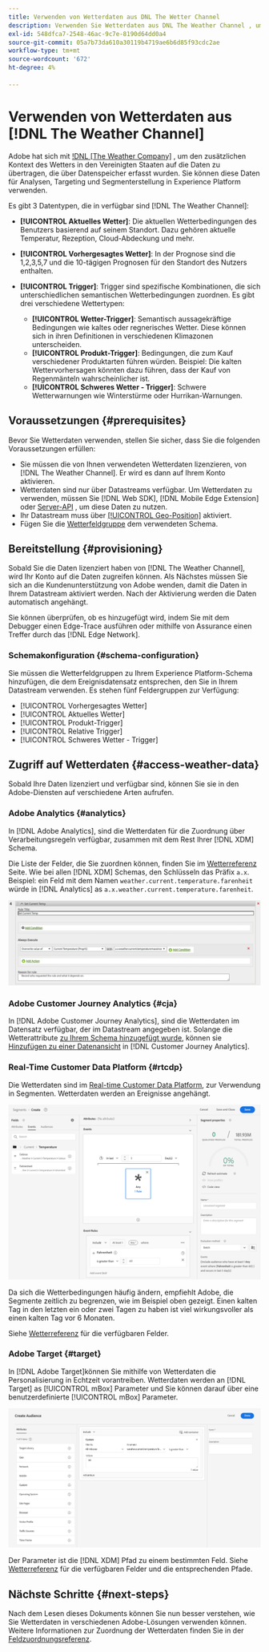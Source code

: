 ```yaml
---
title: Verwenden von Wetterdaten aus DNL The Wetter Channel
description: Verwenden Sie Wetterdaten aus DNL The Weather Channel , um die Daten zu verbessern, die Sie über Datastreams erfassen.
exl-id: 548dfca7-2548-46ac-9c7e-8190d64dd0a4
source-git-commit: 05a7b73da610a30119b4719ae6b6d85f93cdc2ae
workflow-type: tm+mt
source-wordcount: '672'
ht-degree: 4%

---
```


# Verwenden von Wetterdaten aus [!DNL The Weather Channel]

Adobe hat sich mit [!DNL [The Weather Company]](https://www.ibm.com/weather) , um den zusätzlichen Kontext des Wetters in den Vereinigten Staaten auf die Daten zu übertragen, die über Datenspeicher erfasst wurden. Sie können diese Daten für Analysen, Targeting und Segmenterstellung in Experience Platform verwenden.

Es gibt 3 Datentypen, die in verfügbar sind [!DNL The Weather Channel]:

* **[!UICONTROL Aktuelles Wetter]**: Die aktuellen Wetterbedingungen des Benutzers basierend auf seinem Standort. Dazu gehören aktuelle Temperatur, Rezeption, Cloud-Abdeckung und mehr.
* **[!UICONTROL Vorhergesagtes Wetter]**: In der Prognose sind die 1,2,3,5,7 und die 10-tägigen Prognosen für den Standort des Nutzers enthalten.
* **[!UICONTROL Trigger]**: Trigger sind spezifische Kombinationen, die sich unterschiedlichen semantischen Wetterbedingungen zuordnen. Es gibt drei verschiedene Wettertypen:

   * **[!UICONTROL Wetter-Trigger]**: Semantisch aussagekräftige Bedingungen wie kaltes oder regnerisches Wetter. Diese können sich in ihren Definitionen in verschiedenen Klimazonen unterscheiden.
   * **[!UICONTROL Produkt-Trigger]**: Bedingungen, die zum Kauf verschiedener Produktarten führen würden. Beispiel: Die kalten Wettervorhersagen könnten dazu führen, dass der Kauf von Regenmänteln wahrscheinlicher ist.
   * **[!UICONTROL Schweres Wetter - Trigger]**: Schwere Wetterwarnungen wie Winterstürme oder Hurrikan-Warnungen.

## Voraussetzungen {#prerequisites}

Bevor Sie Wetterdaten verwenden, stellen Sie sicher, dass Sie die folgenden Voraussetzungen erfüllen:

* Sie müssen die von Ihnen verwendeten Wetterdaten lizenzieren, von [!DNL The Weather Channel]. Er wird es dann auf Ihrem Konto aktivieren.
* Wetterdaten sind nur über Datastreams verfügbar. Um Wetterdaten zu verwenden, müssen Sie [!DNL Web SDK], [!DNL Mobile Edge Extension] oder [Server-API](../../../server-api/overview.md) , um diese Daten zu nutzen.
* Ihr Datastream muss über [[!UICONTROL Geo-Position]](../configure.md#advanced-options) aktiviert.
* Fügen Sie die [Wetterfeldgruppe](#schema-configuration) dem verwendeten Schema.

## Bereitstellung {#provisioning}

Sobald Sie die Daten lizenziert haben von [!DNL The Weather Channel], wird Ihr Konto auf die Daten zugreifen können. Als Nächstes müssen Sie sich an die Kundenunterstützung von Adobe wenden, damit die Daten in Ihrem Datastream aktiviert werden. Nach der Aktivierung werden die Daten automatisch angehängt.

Sie können überprüfen, ob es hinzugefügt wird, indem Sie mit dem Debugger einen Edge-Trace ausführen oder mithilfe von Assurance einen Treffer durch das [!DNL Edge Network].

### Schemakonfiguration {#schema-configuration}

Sie müssen die Wetterfeldgruppen zu Ihrem Experience Platform-Schema hinzufügen, die dem Ereignisdatensatz entsprechen, den Sie in Ihrem Datastream verwenden. Es stehen fünf Feldergruppen zur Verfügung:

* [!UICONTROL Vorhergesagtes Wetter]
* [!UICONTROL Aktuelles Wetter]
* [!UICONTROL Produkt-Trigger]
* [!UICONTROL Relative Trigger]
* [!UICONTROL Schweres Wetter - Trigger]

## Zugriff auf Wetterdaten {#access-weather-data}

Sobald Ihre Daten lizenziert und verfügbar sind, können Sie sie in den Adobe-Diensten auf verschiedene Arten aufrufen.

### Adobe Analytics {#analytics}

In [!DNL Adobe Analytics], sind die Wetterdaten für die Zuordnung über Verarbeitungsregeln verfügbar, zusammen mit dem Rest Ihrer [!DNL XDM] Schema.

Die Liste der Felder, die Sie zuordnen können, finden Sie im [Wetterreferenz](weather-reference.md) Seite. Wie bei allen [!DNL XDM] Schemas, den Schlüsseln das Präfix `a.x`. Beispiel: ein Feld mit dem Namen `weather.current.temperature.farenheit` würde in [!DNL Analytics] as `a.x.weather.current.temperature.farenheit`.

![Benutzeroberfläche für Verarbeitungsregeln](../../assets/datastreams/data-enrichment/weather/processing-rules.png)

### Adobe Customer Journey Analytics {#cja}

In [!DNL Adobe Customer Journey Analytics], sind die Wetterdaten im Datensatz verfügbar, der im Datastream angegeben ist. Solange die Wetterattribute [zu Ihrem Schema hinzugefügt wurde](#prerequisites-prerequisites), können sie [Hinzufügen zu einer Datenansicht](https://experienceleague.adobe.com/docs/analytics-platform/using/cja-dataviews/create-dataview.html?lang=de) in [!DNL Customer Journey Analytics].

### Real-Time Customer Data Platform {#rtcdp}

Die Wetterdaten sind im [Real-time Customer Data Platform](../../../rtcdp/overview.md), zur Verwendung in Segmenten. Wetterdaten werden an Ereignisse angehängt.

![Segment Builder mit Wetterereignissen](../../assets/datastreams/data-enrichment/weather/schema-builder.png)

Da sich die Wetterbedingungen häufig ändern, empfiehlt Adobe, die Segmente zeitlich zu begrenzen, wie im Beispiel oben gezeigt. Einen kalten Tag in den letzten ein oder zwei Tagen zu haben ist viel wirkungsvoller als einen kalten Tag vor 6 Monaten.

Siehe [Wetterreferenz](weather-reference.md) für die verfügbaren Felder.

### Adobe Target {#target}

In [!DNL Adobe Target]können Sie mithilfe von Wetterdaten die Personalisierung in Echtzeit vorantreiben. Wetterdaten werden an [!DNL Target] as [!UICONTROL mBox] Parameter und Sie können darauf über eine benutzerdefinierte [!UICONTROL mBox] Parameter.

![Target Audience Builder](../../assets/datastreams/data-enrichment/weather/target-audience-builder.png)

Der Parameter ist die [!DNL XDM] Pfad zu einem bestimmten Feld. Siehe [Wetterreferenz](weather-reference.md) für die verfügbaren Felder und die entsprechenden Pfade.

## Nächste Schritte {#next-steps}

Nach dem Lesen dieses Dokuments können Sie nun besser verstehen, wie Sie Wetterdaten in verschiedenen Adobe-Lösungen verwenden können. Weitere Informationen zur Zuordnung der Wetterdaten finden Sie in der [Feldzuordnungsreferenz](weather-reference.md).
